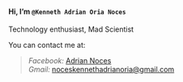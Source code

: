 #### Hi, I’m `@Kenneth Adrian Oria Noces`

Technology enthusiast, Mad Scientist

You can contact me at:  
> _Facebook:_ [Adrian Noces](https://www.facebook.com/Usernameadriannoces)  
> _Gmail:_ noceskennethadrianoria@gmail.com  
